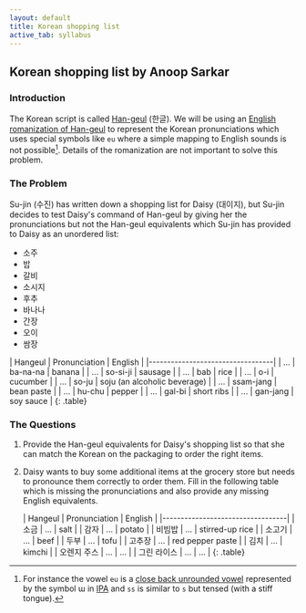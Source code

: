 ```yaml
---
layout: default
title: Korean shopping list
active_tab: syllabus
---
```


## Korean shopping list <span class="text-muted">by Anoop Sarkar</span>

### Introduction

The Korean script is called [Han-geul](http://en.wikipedia.org/wiki/Hangul)
(한글). We will be using an [English romanization of Han-geul]("http://en.wikipedia.org/wiki/Revised_Romanization_of_Korean") to
represent the Korean pronunciations which uses special symbols like `eu` where a simple mapping to English sounds is not possible[^eu].
Details of the romanization are not important to solve this problem.

[^eu]: For instance the vowel `eu` is a [close back unrounded vowel]("http://en.wikipedia.org/wiki/Close_back_unrounded_vowel") represented by the symbol ɯ in [IPA]("http://en.wikipedia.org/wiki/International_Phonetic_Alphabet") and `ss` is similar to `s` but tensed (with a stiff tongue).

### The Problem

Su-jin (수진) has written down a shopping list for Daisy (대이지),
but Su-jin decides to test Daisy's command of Han-geul by giving
her the pronunciations but not the Han-geul equivalents which Su-jin
has provided to Daisy as an unordered list:

* 소주
* 밥 
* 갈비
* 소시지
* 후추
* 바나나
* 간장
* 오이 
* 쌈장

| Hangeul | Pronunciation | English |
|----------------------------------|
| ... | ba-na-na | banana |
| ... | so-si-ji | sausage |
| ... | bab | rice |
| ... | o-i | cucumber |
| ... | so-ju | soju (an alcoholic beverage) |
| ... | ssam-jang | bean paste |
| ... | hu-chu | pepper |
| ... | gal-bi | short ribs |
| ... | gan-jang | soy sauce |
{: .table}

### The Questions

1. Provide the Han-geul equivalents for Daisy's shopping list so that she can match the Korean on the packaging to order the right items.
1. Daisy wants to buy some additional items at the grocery store but needs to pronounce them correctly to order them. Fill in the following table which is missing the pronunciations and also provide any missing English equivalents.

   | Hangeul | Pronunciation | English |
   |----------------------------------|
   | 소금 | ... | salt |
   | 감자 | ... | potato |
   | 비빔밥 | ... | stirred-up rice |
   | 소고기 | ... | beef |
   | 두부 | ... | tofu |
   | 고추장 | ... | red pepper paste |
   | 김치 | ... | kimchi | 
   | 오렌지 주스 | ... | ... |
   | 그린 라이스 | ... | ... |
   {: .table}
